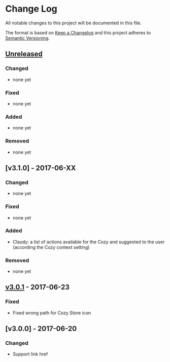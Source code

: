 # Change Log
All notable changes to this project will be documented in this file.

The format is based on [Keep a Changelog](http://keepachangelog.com/)
and this project adheres to [Semantic Versioning](http://semver.org/).


## [Unreleased]
### Changed
- none yet

### Fixed
- none yet

### Added
- none yet

### Removed
- none yet

## [v3.1.0] - 2017-06-XX
### Changed
- none yet

### Fixed
- none yet

### Added
- Claudy: a list of actions available for the Cozy and suggested to the user (according the Cozy context setting)

### Removed
- none yet


## [v3.0.1] - 2017-06-23
### Fixed
- Fixed wrong path for Cozy Store icon


## [v3.0.0] - 2017-06-20
### Changed
- Support link href

[Unreleased]: https://github.com/cozy/cozy-client-js/compare/v3.0.1...HEAD
[v3.0.1]: https://github.com/cozy/cozy-client-js/compare/v3.0.0...v3.0.1
